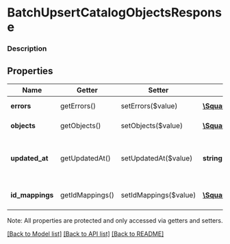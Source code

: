 # BatchUpsertCatalogObjectsResponse

### Description



## Properties
Name | Getter | Setter | Type | Description | Notes
------------ | ------------- | ------------- | ------------- | ------------- | -------------
**errors** | getErrors() | setErrors($value) | [**\SquareConnect\Model\Error[]**](Error.md) | The set of &#x60;Error&#x60;s encountered. | [optional] 
**objects** | getObjects() | setObjects($value) | [**\SquareConnect\Model\CatalogObject[]**](CatalogObject.md) | The created &#x60;CatalogObject&#x60;s | [optional] 
**updated_at** | getUpdatedAt() | setUpdatedAt($value) | **string** | The database [timestamp](#workingwithdates) of this update in RFC 3339 format, e.g., \&quot;2016-09-04T23:59:33.123Z\&quot;. | [optional] 
**id_mappings** | getIdMappings() | setIdMappings($value) | [**\SquareConnect\Model\CatalogIdMapping[]**](CatalogIdMapping.md) | The mapping between client and server IDs for this Upsert. | [optional] 

Note: All properties are protected and only accessed via getters and setters.

[[Back to Model list]](../../README.md#documentation-for-models) [[Back to API list]](../../README.md#documentation-for-api-endpoints) [[Back to README]](../../README.md)

